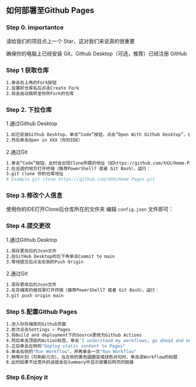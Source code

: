 ## 如何部署至Github Pages

### Step 0. importantce

请给我们的项目点上一个 Star，这对我们来说真的很重要

确保你的电脑上已经安装 Git，Github Desktop（可选，推荐）已经注册 GitHub

### Step 1 获取仓库
```bash
1.单击右上角的Fork按钮
2.设置好仓库名后点击Create Fork
3.将会自动跳转至你所Fork的仓库
```


### Step 2. 下拉仓库
1.通过Github Desktop
```bash
1.如已安装Github Desktop，单击“Code”按钮，点击“Open With Github Desktop”，设置好存储库位置后单击Clone
2.然后单击Open in XXX（你的IDE）
```
2.通过Git
```bash
1.单击“Code”按钮，此时会出现Clone所需的地址（如https://github.com/XXX/Home-Pages.git）
2.在合适的地方打开终端（推荐PowerShell7 或者 Git Bash），运行：
3.git clone 你的仓库地址
# Example git clone https://github.com/XXX/Home-Pages.git
```

### Step 3.修改个人信息
使用你的IDE打开Clone后仓库所在的文件夹
编辑 `config.json` 文件即可：

### Step 4.提交更改
1.通过Github Desktop
```bash
1.保存更改后的Json文件
2.在GitHub Desktop的左下角单击Commit to main 
3.等待提交后点击右侧的Push Origin
```
2.通过Git
```bash
1.保存更改后的Json文件
2.在存储库的根目录打开终端（推荐PowerShell7 或者 Git Bash），运行：
3.git push origin main
```
### Step 5.配置Github Pages
```bash
1.进入你存储库的Github页面
2.依次点击Settings > Pages
3.将Build and deployment下的Source更改为Github Actions
4.然后单击顶部的Action标签，单击"I understand my workflows, go ahead and enable them"
5.之后单击左侧的"Deploy static content to Pages"
6.单击右侧的"Run Workflow"，并再单击一次"Run Workflow"
7.稍等片刻（可刷新几次），当左侧的黄色圆圈变成绿色对勾时，单击该Workflow的标题
8.此时如果不出意外的话就会在Summary中显示部署后网页的链接
```
### Step 6.Enjoy it
